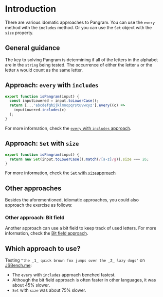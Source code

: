 # Introduction

There are various idomatic approaches to Pangram.
You can use the `every` method with the `includes` method.
Or you can use the `Set` object with the `size` property.

## General guidance

The key to solving Pangram is determining if all of the letters in the alphabet are in the `string` being tested.
The occurrence of either the letter `a` or the letter `A` would count as the same letter.

## Approach: `every` with `includes`

```javascript
export function isPangram(input) {
  const inputLowered = input.toLowerCase();
  return [...'abcdefghijklmnopqrstuvwxyz'].every((c) =>
    inputLowered.includes(c)
  );
}
```

For more information, check the [`every` with `includes` approach][approach-every-includes].

## Approach: `Set` with `size`

```javascript
export function isPangram(input) {
  return new Set(input.toLowerCase().match(/[a-z]/g)).size === 26;
}
```

For more information, check the [`Set` with `size`approach][approach-set-size]

## Other approaches

Besides the aforementioned, idiomatic approaches, you could also approach the exercise as follows:

### Other approach: Bit field

Another approach can use a bit field to keep track of used letters.
For more information, check the [Bit field approach][approach-bitfield].

## Which approach to use?

Testing `"the _1_ quick brown fox jumps over the _2_ lazy dogs"` on [JSBench.me][jsbench-me]:

- The `every` with `includes` approach benched fastest.
- Although the bit field approach is often faster in other languages, it was about 45% slower.
- `Set` with `size` was about 75% slower.

[approach-every-includes]: https://exercism.org/tracks/javascript/exercises/pangram/approaches/every-includes
[approach-set-size]: https://exercism.org/tracks/javascript/exercises/pangram/approaches/set-size
[approach-bitfield]: https://exercism.org/tracks/javascript/exercises/pangram/approaches/bitfield
[jsbench-me]: https://jsbench.me/
